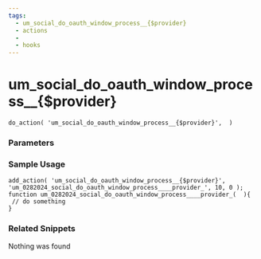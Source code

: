 ```yaml
---
tags: 
  - um_social_do_oauth_window_process__{$provider}
  - actions
  - 
  - hooks
---
```

# um\_social\_do\_oauth\_window\_process\_\_{$provider}

``` php:no-line-numbers
do_action( 'um_social_do_oauth_window_process__{$provider}',  )
```
<div class='hook-sep'></div>

### Parameters

<div class='hook-sep'></div>



### Sample Usage

``` php:no-line-numbers
add_action( 'um_social_do_oauth_window_process__{$provider}', 'um_0282024_social_do_oauth_window_process____provider_', 10, 0 );
function um_0282024_social_do_oauth_window_process____provider_(  ){
 // do something
}
```
<div class='hook-sep'></div>



### Related Snippets

Nothing was found

